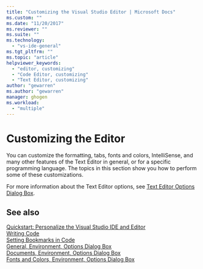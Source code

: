 ```yaml
---
title: "Customizing the Visual Studio Editor | Microsoft Docs"
ms.custom: ""
ms.date: "11/20/2017"
ms.reviewer: ""
ms.suite: ""
ms.technology: 
  - "vs-ide-general"
ms.tgt_pltfrm: ""
ms.topic: "article"
helpviewer_keywords: 
  - "editor, customizing"
  - "Code Editor, customizing"
  - "Text Editor, customizing"
author: "gewarren"
ms.author: "gewarren"
manager: ghogen
ms.workload: 
  - "multiple"
---
```

# Customizing the Editor

You can customize the formatting, tabs, fonts and colors, IntelliSense, and many other features of the Text Editor in general, or for a specific programming language. The topics in this section show you how to perform some of these customizations.

For more information about the Text Editor options, see [Text Editor Options Dialog Box](../ide/reference/text-editor-options-dialog-box.md).

## See also

[Quickstart: Personalize the Visual Studio IDE and Editor](../ide/quickstart-personalize-the-ide.md)  
[Writing Code](../ide/writing-code-in-the-code-and-text-editor.md)  
[Setting Bookmarks in Code](../ide/setting-bookmarks-in-code.md)  
[General, Environment, Options Dialog Box](../ide/reference/general-environment-options-dialog-box.md)  
[Documents, Environment, Options Dialog Box](../ide/reference/documents-environment-options-dialog-box.md)  
[Fonts and Colors, Environment, Options Dialog Box](../ide/reference/fonts-and-colors-environment-options-dialog-box.md)